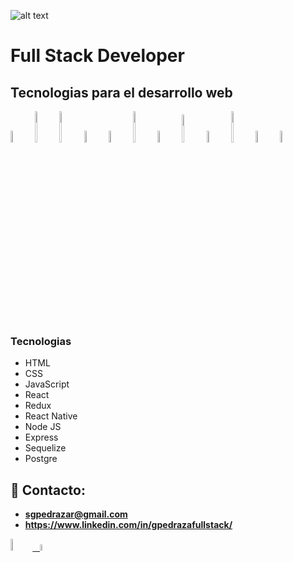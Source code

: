 ![alt text](https://lh4.googleusercontent.com/x_c61lisXjPysBmYL-onW-JtsIge1g5YnA_1pknEwRWzpUzlAMEqshXksPRb9tVBpum3kLXL-Q_Gk30xC_27GYZZw86Imnf9fdFZjPbnYmHlvumFzI_rmndBh7GPWpj3wKcDdckG)
# Full Stack Developer

## Tecnologias para el desarrollo web

<p>
  <code><img width="7%" src="https://www.vectorlogo.zone/logos/w3_html5/w3_html5-ar21.svg"></code>
  <code><img width="7%" height="50px" src="https://github.com/WanCirone/wancirone/blob/main/logos/1200px-Devicon-css3-plain.svg.png"></code>
  <code><img width="7%" height="50px" src="https://github.com/WanCirone/wancirone/blob/main/logos/javascript-1.svg"></code>
  <code><img width="7%" src="https://www.vectorlogo.zone/logos/git-scm/git-scm-ar21.svg"></code>
  <code><img width="7%" src="https://www.vectorlogo.zone/logos/getbootstrap/getbootstrap-ar21.svg"></code>
  <code><img width="7%" height="50px" src="https://github.com/WanCirone/wancirone/blob/main/logos/material-ui-1.svg"></code>
  <code><img width="7%" src="https://www.vectorlogo.zone/logos/reactjs/reactjs-ar21.svg"></code>
  <code><img width="7%" height="45" src="https://cdn.worldvectorlogo.com/logos/redux.svg"></code>
  <code><img width="7%" src="https://www.vectorlogo.zone/logos/nodejs/nodejs-ar21.svg"></code>
  <code><img  width="7%" height="50px" src="https://github.com/WanCirone/wancirone/blob/main/logos/expressjs.svg"></code>
  <code><img width="7%" src="https://www.vectorlogo.zone/logos/postgresql/postgresql-ar21.svg"></code>
  <code><img width="7%" src="https://www.vectorlogo.zone/logos/sequelizejs/sequelizejs-ar21.svg"></code>
  <br />
</p>

&nbsp;

### Tecnologias

- HTML
- CSS
- JavaScript
- React
- Redux
- React Native
- Node JS
- Express
- Sequelize
- Postgre


## :paperclip: Contacto:

-   **sgpedrazar@gmail.com**
-   **https://www.linkedin.com/in/gpedrazafullstack/**

<span >
<a href="https://www.linkedin.com/in/gpedrazafullstack/" ><img width="7%" src="https://img2.freepng.es/20180320/kgq/kisspng-linkedin-logo-computer-icons-business-symbol-linkedin-icon-5ab176563be596.8497903315215796062453.jpg"> &nbsp;
<a href="mailto:sgpedrazar@gmail.com" ><img width="5%" src="https://w7.pngwing.com/pngs/653/509/png-transparent-gmail-icon-triangle-text-brand-communication-gmail-angle-text-rectangle-thumbnail.png">
</span>
